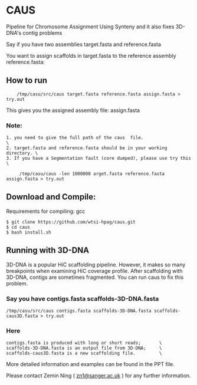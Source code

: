 # CAUS

Pipeline for Chromosome Assignment Using Synteny and it also fixes 3D-DNA's contig problems 

Say if you have two assemblies target.fasta and reference.fasta

You want to assign scaffolds in target.fasta to the reference assembly reference.fasta:

## How to run

        /tmp/casu/src/caus target.fasta reference.fasta assign.fasta > try.out

This gives you the assigned assembly file: assign.fasta 


### Note:                                                                         
	1. you need to give the full path of the caus  file.                     \
	2. target.fasta and reference.fasta should be in your working directory. \
	3. If you have a Segmentation fault (core dumped), please use try this   \

         /tmp/casu/caus -len 1000000 arget.fasta reference.fasta assign.fasta > try.out

## Download and Compile:

Requirements for compiling: gcc

	$ git clone https://github.com/wtsi-hpag/caus.git
	$ cd caus
	$ bash install.sh 

## Running with 3D-DNA 
3D-DNA is a popular HiC scaffolding pipeline. 
However, it makes so many breakpoints when examining HiC coverage profile.
After scaffolding with 3D-DNA, contigs are sometimes fragmented.
You can run caus to fix this problem. 

### Say you have contigs.fasta scaffolds-3D-DNA.fasta

	/tmp/casu/src/caus contigs.fasta scaffolds-3D-DNA.fasta scaffolds-caus3D.fasta > try.out

### Here                                                              
	contigs.fasta is produced with long or short reads;       \ 
	scaffolds-3D-DNA.fasta is an output file from 3D-DNA;     \
	scaffolds-caus3D.fasta is a new scaffolding file.         \

More detailed information and examples can be found in the PPT file. 


Please contact Zemin Ning ( zn1@sanger.ac.uk ) for any further information. 



